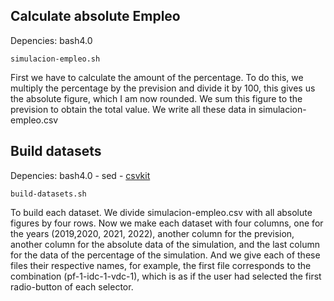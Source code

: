 

## Calculate absolute Empleo

Depencies: bash4.0

`simulacion-empleo.sh`

First we have to calculate the amount of the percentage. To do this, we multiply the percentage by the prevision and divide it by 100, this gives us the absolute figure, which I am now rounded. We sum this figure to the prevision to obtain the total value. We write all these data in simulacion-empleo.csv

## Build datasets

Depencies: bash4.0 - sed - [csvkit](https://github.com/wireservice/csvkit)

`build-datasets.sh`

To build each dataset. We divide simulacion-empleo.csv with all absolute figures by four rows. Now we make each dataset with four columns, one for the years (2019,2020, 2021, 2022), another column for the prevision, another column for the absolute data of the simulation, and the last column for the data of the percentage of the simulation. And we give each of these files their respective names, for example, the first file corresponds to the combination (pf-1-idc-1-vdc-1), which is as if the user had selected the first radio-button of each selector.
